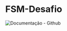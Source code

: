 # FSM-Desafio

![Documentação - Github](https://user-images.githubusercontent.com/31135896/112708086-9c142c00-8e8e-11eb-9f8f-05786cf5b574.jpg)
